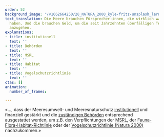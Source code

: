 ```yaml
---
order: 52
background_image: "/v1662664250/20_NATURA_2000_kyle-fritz-unsplash_lern2r_bgz3ot.jpg"
text_translation: Die Meere brauchen Fürsprecher:innen, die wirklich was zu sagen
  haben. Und die brauchen Geld, um die seit Jahrzehnten überfälligen To-Dos endlich
  anzugehen.
explanations:
- title: institutionell
  text: ''
- title: Behörden
  text: ''
- title: MSRL
  text: ''
- title: Habitat
  text: ''
- title: Vogelschutzrichtlinie
  text: ''
ctas: []
animation:
  number_of_frames: 

---
```

«…, dass der Meeresumwelt- und Meeresnaturschutz [institutionell](# "institutionell") und finanziell gestärkt und die [zuständigen Behörden](# "Behörden") entsprechend ausgestattet werden, um z.B. den Verpflichtungen der [MSRL](# "MSRL"), der [Fauna-Flora-Habitat-Richtlinie](# "Habitat") oder der [Vogelschutzrichtlinie (Natura 2000)](# "Vogelschutzrichtlinie") nachzukommen.»